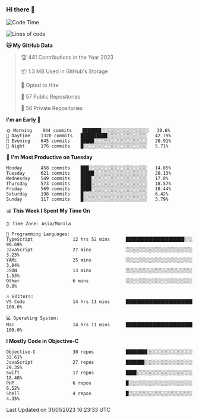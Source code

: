 ### Hi there 👋

<!--START_SECTION:waka-->
![Code Time](http://img.shields.io/badge/Code%20Time-3%2C580%20hrs%2038%20mins-blue)

![Lines of code](https://img.shields.io/badge/From%20Hello%20World%20I%27ve%20Written-2%20Million%20lines%20of%20code-blue)

**🐱 My GitHub Data** 

> 🏆 441 Contributions in the Year 2023
 > 
> 📦 1.3 MB Used in GitHub's Storage 
 > 
> 💼 Opted to Hire
 > 
> 📜 57 Public Repositories 
 > 
> 🔑 56 Private Repositories  
 > 
**I'm an Early 🐤** 

```text
🌞 Morning    944 commits    ███████░░░░░░░░░░░░░░░░░░   30.6% 
🌆 Daytime    1320 commits   ██████████░░░░░░░░░░░░░░░   42.79% 
🌃 Evening    645 commits    █████░░░░░░░░░░░░░░░░░░░░   20.91% 
🌙 Night      176 commits    █░░░░░░░░░░░░░░░░░░░░░░░░   5.71%

```
📅 **I'm Most Productive on Tuesday** 

```text
Monday       458 commits    ███░░░░░░░░░░░░░░░░░░░░░░   14.85% 
Tuesday      621 commits    █████░░░░░░░░░░░░░░░░░░░░   20.13% 
Wednesday    549 commits    ████░░░░░░░░░░░░░░░░░░░░░   17.8% 
Thursday     573 commits    ████░░░░░░░░░░░░░░░░░░░░░   18.57% 
Friday       569 commits    ████░░░░░░░░░░░░░░░░░░░░░   18.44% 
Saturday     198 commits    █░░░░░░░░░░░░░░░░░░░░░░░░   6.42% 
Sunday       117 commits    █░░░░░░░░░░░░░░░░░░░░░░░░   3.79%

```


📊 **This Week I Spent My Time On** 

```text
⌚︎ Time Zone: Asia/Manila

💬 Programming Languages: 
TypeScript               12 hrs 52 mins      ██████████████████████░░░   90.69% 
JavaScript               27 mins             ░░░░░░░░░░░░░░░░░░░░░░░░░   3.23% 
YAML                     25 mins             ░░░░░░░░░░░░░░░░░░░░░░░░░   3.04% 
JSON                     13 mins             ░░░░░░░░░░░░░░░░░░░░░░░░░   1.53% 
Other                    6 mins              ░░░░░░░░░░░░░░░░░░░░░░░░░   0.8%

🔥 Editors: 
VS Code                  14 hrs 11 mins      █████████████████████████   100.0%

💻 Operating System: 
Mac                      14 hrs 11 mins      █████████████████████████   100.0%

```

**I Mostly Code in Objective-C** 

```text
Objective-C              30 repos            ████████░░░░░░░░░░░░░░░░░   32.61% 
JavaScript               27 repos            ███████░░░░░░░░░░░░░░░░░░   29.35% 
Swift                    17 repos            ████░░░░░░░░░░░░░░░░░░░░░   18.48% 
PHP                      6 repos             █░░░░░░░░░░░░░░░░░░░░░░░░   6.52% 
Shell                    4 repos             █░░░░░░░░░░░░░░░░░░░░░░░░   4.35%

```



 Last Updated on 31/01/2023 16:23:33 UTC
<!--END_SECTION:waka-->


<!--
**rad182/rad182** is a ✨ _special_ ✨ repository because its `README.md` (this file) appears on your GitHub profile.

Here are some ideas to get you started:

- 🔭 I’m currently working on ...
- 🌱 I’m currently learning ...
- 👯 I’m looking to collaborate on ...
- 🤔 I’m looking for help with ...
- 💬 Ask me about ...
- 📫 How to reach me: ...
- 😄 Pronouns: ...
- ⚡ Fun fact: ...
-->
